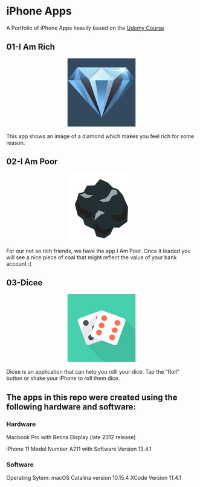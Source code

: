 # iPhone Apps

A Portfolio of iPhone Apps heavily based on the [Udemy Course](https://www.udemy.com/course/ios11-app-development-bootcamp/)

## 01-I Am Rich
<p align="center">
  <img src = "images/01.png" class="center">
</p>

This app shows an image of a diamond which makes you feel rich for some reason.

## 02-I Am Poor
<p align="center">
  <img src = "images/02.png" class="center">
</p>

For our not so rich friends, we have the app I Am Poor. Once it loaded you will see a nice piece of coal that
might reflect the value of your bank account :(

## 03-Dicee
<p align="center">
  <img src = "images/03.png" class="center">
</p>

Dicee is an application that can help you rolll your dice. Tap the "Roll" button or shake your iPhone to roll them dice. 


## The apps in this repo were created using the following hardware and software:

### **Hardware**

Macbook Pro with Retina Display (late 2012 release)

iPhone 11 Model Number A211 with Software Version 13.4.1

### **Software**

Operating Sytem: macOS Catalina version 10.15.4
XCode Version 11.4.1 





